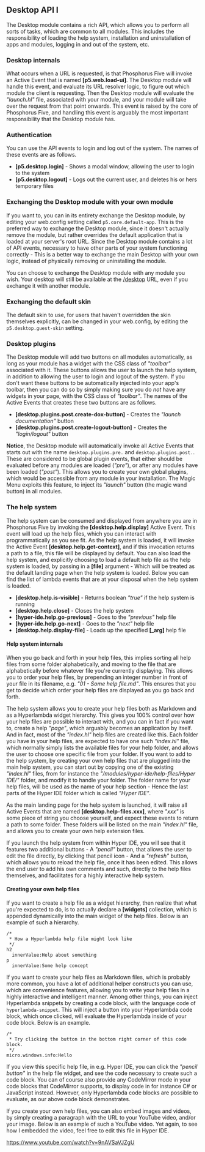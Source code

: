 ## Desktop API I

The Desktop module contains a rich API, which allows you to perform all sorts of tasks, which are common
to all modules. This includes the responsibility of loading the help system, installation and
uninstallation of apps and modules, logging in and out of the system, etc.

### Desktop internals

What occurs when a URL is requested, is that Phosphorus Five will invoke an Active Event that is
named **[p5.web.load-ui]**. The Desktop module will handle this event, and evaluate its URL resolver logic,
to figure out which module the client is requesting. Then the Desktop module will evaluate the _"launch.hl"_
file, associated with your module, and your module will take over the request from that point onwards.
This event is raised by the core of Phosphorus Five, and handling this event is arguably the most
important responsibility that the Desktop module has.

### Authentication

You can use the API events to login and log out of the system. The names of these events are as follows.

* __[p5.desktop.login]__ - Shows a modal window, allowing the user to login to the system
* __[p5.desktop.logout]__ - Logs out the current user, and deletes his or hers temporary files

### Exchanging the Desktop module with your own module

If you want to, you can in its entirety exchange the Desktop module, by editing your web.config
setting called `p5.core.default-app`. This is the preferred way to exchange the Desktop module, since
it doesn't actually remove the module, but rather overrides the default application that is loaded
at your server's root URL. Since the Desktop module contains a lot of API events, necessary to have
other parts of your system functioning correctly - This is a better way to exchange the main Desktop with
your own logic, instead of physically removing or uninstalling the module.

You can choose to exchange the Desktop module with any module you wish. Your desktop will still be
available at the [/desktop](/desktop) URL, even if you exchange it with another module.

### Exchanging the default skin

The default skin to use, for users that haven't overridden the skin themselves explicitly, can be
changed in your web.config, by editing the `p5.desktop.guest-skin` setting.

### Desktop plugins

The Desktop module will add two buttons on all modules automatically, as long as your module has
a widget with the CSS class of _"toolbar"_ associated with it. These buttons allows the user to
launch the help system, in addition to allowing the user to login and logout of the system.
If you don't want these buttons to be automatically injected into your app's toolbar, then you
can do so by simply making sure you do _not_ have any widgets in your page, with the CSS class
of _"toolbar"_. The names of the Active Events that creates these two buttons are as follows.

* __[desktop.plugins.post.create-dox-button]__ - Creates the _"launch documentation"_ button
* __[desktop.plugins.post.create-logout-button]__ - Creates the _"login/logout"_ button

**Notice**, the Desktop module will automatically invoke all Active Events that starts out with the
name `desktop.plugins.pre.` and `desktop.plugins.post.`. These are considered to be global
plugin events, that either should be evaluated before any modules are loaded (_"pre"_), or after
any modules have been loaded (_"post"_). This allows you to create your own global plugins, which
would be accessible from any module in your installation. The Magic Menu exploits this feature, to
inject its _"launch"_ button (the magic wand button) in all modules.

### The help system

The help system can be consumed and displayed from anywhere you are in Phosphorus Five by invoking
the **[desktop.help.display]** Active Event. This event will load up the help files, which you
can interact with programmatically as you see fit. As the help system is loaded, it will invoke
the Active Event **[desktop.help.get-context]**, and if this invocation returns a path to a file,
this file will be displayed by default. You can also load the help system, and explicitly choosing
to load a default help file as the help system is loaded, by passing in a **[file]** argument -
Which will be treated as the default landing page when the help system is loaded. Below you can
find the list of lambda events that are at your disposal when the help system is loaded.

* __[desktop.help.is-visible]__ - Returns boolean _"true"_ if the help system is running
* __[desktop.help.close]__ - Closes the help system
* __[hyper-ide.help.go-previous]__ - Goes to the _"previous"_ help file
* __[hyper-ide.help.go-next]__ - Goes to the _"next"_ help file
* __[desktop.help.display-file]__ - Loads up the specified __[\_arg]__ help file

#### Help system internals

When you go back and forth in your help files, this implies sorting all help files from some folder
alphabetically, and moving to the file that are alphabetically before whatever file you're currently
displaying. This allows you to order your help files, by prepending an integer number in front of
your file in its filename, e.g. _"01 - Some help file.md"_. This ensures that you get to decide
which order your help files are displayed as you go back and forth.

The help system allows you to create your help files both as Markdown and as a Hyperlambda widget
hierarchy. This gives you 100% control over how your help files are possible to interact with, and
you can in fact if you want to, create a help _"page"_, which arguably becomes an application by
itself. And in fact, most of the _"index.hl"_ help files are created like this. Each folder you
have in your help files, are expected to have one such _"index.hl"_ file, which normally simply
lists the available files for your help folder, and allows the user to choose one specific file
from your folder. If you want to add to the help system, by creating your own help files that
are plugged into the main help system, you can start out by copying one of the existing _"index.hl"_
files, from for instance the _"/modules/hyper-ide/help-files/Hyper IDE/"_ folder, and modify it to
handle your folder. The folder name for your help files, will be used as the name of your help
section - Hence the last parts of the Hyper IDE folder which is called _"Hyper IDE"_.

As the main landing page for the help system is launched, it will raise all Active Events that
are named **[desktop.help-files.xxx]**, where _"xxx"_ is some piece of string you choose yourself,
and expect these events to return a path to some folder. These folders will be listed on the
main _"index.hl"_ file, and allows you to create your own help extension files.

If you launch the help system from within Hyper IDE, you will see that it features two additional
buttons - A _"pencil"_ button, that allows the user to edit the file directly, by clicking that
pencil icon - And a _"refresh"_ button, which allows you to reload the help file, once it has
been edited. This allows the end user to add his own comments and such, directly to the help
files themselves, and facilitates for a highly interactive help system.

#### Creating your own help files

If you want to create a help file as a widget hierarchy, then realize that what you're expected
to do, is to actually declare a **[widgets]** collection, which is appended dynamically into
the main widget of the help files. Below is an example of such a hierarchy.

```hyperlambda
/*
 * How a Hyperlambda help file might look like
 */
h2
  innerValue:Help about something
p
  innerValue:Some help concept
```

If you want to create your help files as Markdown files, which is probably more common, you have
a lot of additional helper constructs you can use, which are convenience features, allowing
you to write your help files in a highly interactive and intelligent manner. Among other things,
you can inject Hyperlambda snippets by creating a code block, with the language code of `hyperlambda-snippet`.
This will inject a button into your Hyperlambda code block, which once clicked, will evaluate the
Hyperlambda inside of your code block. Below is an example.

```hyperlambda-snippet
/*
 * Try clicking the button in the bottom right corner of this code block.
 */
micro.windows.info:Hello
```

If you view this specific help file, in e.g. Hyper IDE, you can click the _"pencil button"_ in
the help file widget, and see the code necessary to create such a code block. You can of course
also provide any CodeMirror mode in your code blocks that CodeMirror supports, to display
code in for instance C# or JavaScript instead. However, only Hyperlambda code blocks are possible
to evaluate, as our above code block demonstrates.

If you create your own help files, you can also embed images and videos, by simply
creating a paragraph with the URL to your YouTube video, and/or your image. Below is an example
of such a YouTube video. Yet again, to see how I embedded the video, feel free to edit this file
in Hyper IDE.

https://www.youtube.com/watch?v=9nAVSaVJZgU
